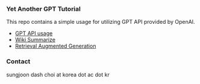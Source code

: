 ### Yet Another GPT Tutorial

This repo contains a simple usage for utilizing GPT API provided by OpenAI. 
- [GPT API usage](https://github.com/sjchoi86/yet-another-gpt-tutorial/blob/main/code/demo_gpt_01_chat.ipynb)
- [Wiki Summarize](https://github.com/sjchoi86/yet-another-gpt-tutorial/blob/main/code/demo_webcrawl_01_wiki.ipynb)
- [Retrieval Augmented Generation](https://github.com/sjchoi86/yet-another-gpt-tutorial/blob/main/code/demo_gpt_02_rag.ipynb)

### Contact
sungjoon dash choi at korea dot ac dot kr
